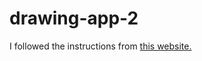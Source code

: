 # drawing-app-2

I followed the instructions from [this website.](https://medium.com/@jagadeshanh/html5-canvas-click-and-draw-f665e02f5744)
